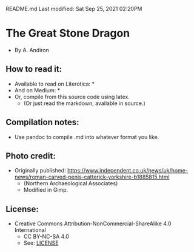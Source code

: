 README.md
Last modified: Sat Sep 25, 2021  02:20PM

# The Great Stone Dragon
* By A. Andiron

## How to read it:
* Available to read on Literotica:
	* 
* And on Medium:
	* 
* Or, compile from this source code using latex.
	* (Or just read the markdown, available in source.) 

## Compilation notes:
* Use pandoc to compile .md into whatever format you like.

## Photo credit:
* Originally published: https://www.independent.co.uk/news/uk/home-news/roman-carved-penis-catterick-yorkshire-b1885815.html
	* (Northern Archaeological Associates) 
	* Modified in Gimp.

## License:
* Creative Commons Attribution-NonCommercial-ShareAlike 4.0 International
	* CC BY-NC-SA 4.0
	* See: [LICENSE](./LICENSE)







